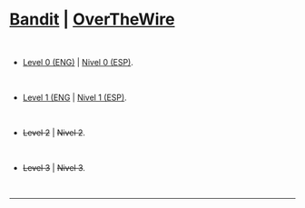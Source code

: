 # [Bandit](https://overthewire.org/wargames/bandit/) | [OverTheWire](../README.md)

<br>

- [Level 0 (ENG)](https://github.com/frandausmeier/CTF_Write-Ups/blob/main/OverTheWire/Bandit/Level_0/level-0_bandit_overthewire_eng.md) | [Nivel 0 (ESP)](https://github.com/frandausmeier/CTF_Write-Ups/blob/main/OverTheWire/Bandit/Level_0/nivel-0_bandit_overthewire_esp.md).

<br>

- [Level 1 (ENG](https://github.com/frandausmeier/CTF_Write-Ups/blob/main/OverTheWire/Bandit/Level_1/Bandit_Level_1_(eng).md) | [Nivel 1 (ESP)](https://github.com/frandausmeier/CTF_Write-Ups/blob/main/OverTheWire/Bandit/Level_1/Bandit_Level_1_(esp).md).

<br>

- ~~Level 2~~ | ~~Nivel 2~~.

<br>

- ~~Level 3~~ | ~~Nivel 3~~.

<br>

-----
